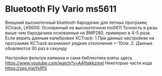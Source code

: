 # Bluetooth Fly Vario ms5611
Внешний высокоточный bluetooth бародачик для летных программ; XCtrack, LK8000. Основанный на высокоточном ms5611
Точность в разы выше чем бародачики основанные на BMP280, примерно в 4-5 раза.
Если верить данным калибровки XCTrack:
    1.При данных настройкак на программе XCTrack возникают редкие отклонения +-10см.
    2. Данные обовляются 30 раз в секунду
    
Настройки фильтра калмана и сама библиотека взяты здесь https://www.youtube.com/watch?v=AA1tqkkzmeI
Некоторые части кода https://zen.me/fxfPS
